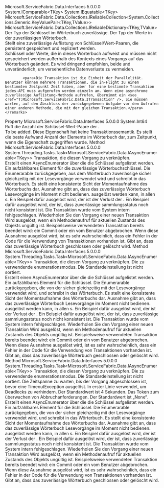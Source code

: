 <Type Name="IReliableDictionary2&lt;TKey,TValue&gt;" FullName="Microsoft.ServiceFabric.Data.Collections.IReliableDictionary2&lt;TKey,TValue&gt;">
  <TypeSignature Language="C#" Value="public interface IReliableDictionary2&lt;TKey,TValue&gt; : Microsoft.ServiceFabric.Data.Collections.IReliableCollection&lt;System.Collections.Generic.KeyValuePair&lt;TKey,TValue&gt;&gt;, Microsoft.ServiceFabric.Data.Collections.IReliableDictionary&lt;TKey,TValue&gt; where TKey : IComparable&lt;TKey&gt;, IEquatable&lt;TKey&gt;" />
  <TypeSignature Language="ILAsm" Value=".class public interface auto ansi abstract IReliableDictionary2`2&lt;(class System.IComparable`1&lt;!TKey&gt;, class System.IEquatable`1&lt;!TKey&gt;) TKey, TValue&gt; implements class Microsoft.ServiceFabric.Data.Collections.IReliableCollection`1&lt;valuetype System.Collections.Generic.KeyValuePair`2&lt;!TKey, !TValue&gt;&gt;, class Microsoft.ServiceFabric.Data.Collections.IReliableDictionary`2&lt;!TKey, !TValue&gt;, class Microsoft.ServiceFabric.Data.IReliableState" />
  <TypeSignature Language="DocId" Value="T:Microsoft.ServiceFabric.Data.Collections.IReliableDictionary2`2" />
  <TypeSignature Language="VB.NET" Value="Public Interface IReliableDictionary2(Of TKey, TValue)&#xA;Implements IReliableCollection(Of KeyValuePair(Of TKey, TValue)), IReliableDictionary(Of TKey, TValue)" />
  <TypeSignature Language="F#" Value="type IReliableDictionary2&lt;'Key, 'Value (requires 'Key :&gt; IComparable&lt;'Key&gt; and 'Key :&gt; IEquatable&lt;'Key&gt;)&gt; = interface&#xA;    interface IReliableDictionary&lt;'Key, 'Value (requires 'Key :&gt; IComparable&lt;'Key&gt; and 'Key :&gt; IEquatable&lt;'Key&gt;)&gt;&#xA;    interface IReliableCollection&lt;KeyValuePair&lt;'Key, 'Value&gt;&gt;&#xA;    interface IReliableState" />
  <AssemblyInfo>
    <AssemblyName>Microsoft.ServiceFabric.Data.Interfaces</AssemblyName>
    <AssemblyVersion>5.0.0.0</AssemblyVersion>
  </AssemblyInfo>
  <TypeParameters>
    <TypeParameter Name="TKey">
      <Constraints>
        <InterfaceName>System.IComparable&lt;TKey&gt;</InterfaceName>
        <InterfaceName>System.IEquatable&lt;TKey&gt;</InterfaceName>
      </Constraints>
    </TypeParameter>
    <TypeParameter Name="TValue" />
  </TypeParameters>
  <Interfaces>
    <Interface>
      <InterfaceName>Microsoft.ServiceFabric.Data.Collections.IReliableCollection&lt;System.Collections.Generic.KeyValuePair&lt;TKey,TValue&gt;&gt;</InterfaceName>
    </Interface>
    <Interface>
      <InterfaceName>Microsoft.ServiceFabric.Data.Collections.IReliableDictionary&lt;TKey,TValue&gt;</InterfaceName>
    </Interface>
  </Interfaces>
  <Docs>
    <typeparam name="TKey">Der Typ der Schlüssel im Wörterbuch zuverlässige.</typeparam>
    <typeparam name="TValue">
            Der Typ der Werte in der zuverlässigen Wörterbuch.</typeparam>
    <summary>
            Stellt eine zuverlässige Auflistung von Schlüssel/Wert-Paaren, die persistent gespeichert und repliziert werden.
            </summary>
    <remarks>Schlüssel oder Werte, die in dieses Wörterbuch aufweist und müssen nicht gespeichert werden außerhalb des Kontexts eines Vorgangs auf das Wörterbuch geändert.  Es wird dringend empfohlen, beide <typeparamref name="TKey" /> und <typeparamref name="TValue" /> unveränderlich, um versehentliche Datenverluste zu vermeiden.
            
            <para>Die Transaktion ist die Einheit der Parallelität. Benutzer können mehrere Transaktionen, die in-Flight zu einem bestimmten Zeitpunkt Zeit haben, aber für eine bestimmte Transaktion jedes-API muss aufgerufen werden einzeln an. Wenn eine asynchrone zuverlässige Auflistung-Methode aufrufen, übernimmt ein <see cref="T:Microsoft.ServiceFabric.Data.ITransaction" />, Sie müssen warten, auf den Abschluss der zurückgegebenen Aufgabe vor dem Aufrufen einer anderen Methode, die mit der gleichen Transaktion.</para></remarks>
  </Docs>
  <Members>
    <Member MemberName="Count">
      <MemberSignature Language="C#" Value="public long Count { get; }" />
      <MemberSignature Language="ILAsm" Value=".property instance int64 Count" />
      <MemberSignature Language="DocId" Value="P:Microsoft.ServiceFabric.Data.Collections.IReliableDictionary2`2.Count" />
      <MemberSignature Language="VB.NET" Value="Public ReadOnly Property Count As Long" />
      <MemberSignature Language="F#" Value="member this.Count : int64" Usage="Microsoft.ServiceFabric.Data.Collections.IReliableDictionary2&lt;'Key, 'Value (requires 'Key :&gt; System.IComparable&lt;'Key&gt; and 'Key :&gt; System.IEquatable&lt;'Key&gt;)&gt;.Count" />
      <MemberType>Property</MemberType>
      <AssemblyInfo>
        <AssemblyName>Microsoft.ServiceFabric.Data.Interfaces</AssemblyName>
        <AssemblyVersion>5.0.0.0</AssemblyVersion>
      </AssemblyInfo>
      <ReturnValue>
        <ReturnType>System.Int64</ReturnType>
      </ReturnValue>
      <Docs>
        <summary>
            Ruft die Anzahl der Schlüssel-Wert-Paare der <see cref="T:Microsoft.ServiceFabric.Data.Collections.IReliableDictionary2`2" />.
            </summary>
        <value>To be added.</value>
        <remarks>
            Diese Eigenschaft hat keine Transaktionssemantik. Es stellt die beste Aufwand Anzahl der Elemente im Wörterbuch dar, zum Zeitpunkt, wenn die Eigenschaft zugegriffen wurde.
            </remarks>
      </Docs>
    </Member>
    <Member MemberName="CreateKeyEnumerableAsync">
      <MemberSignature Language="C#" Value="public System.Threading.Tasks.Task&lt;Microsoft.ServiceFabric.Data.IAsyncEnumerable&lt;TKey&gt;&gt; CreateKeyEnumerableAsync (Microsoft.ServiceFabric.Data.ITransaction txn);" />
      <MemberSignature Language="ILAsm" Value=".method public hidebysig newslot virtual instance class System.Threading.Tasks.Task`1&lt;class Microsoft.ServiceFabric.Data.IAsyncEnumerable`1&lt;!TKey&gt;&gt; CreateKeyEnumerableAsync(class Microsoft.ServiceFabric.Data.ITransaction txn) cil managed" />
      <MemberSignature Language="DocId" Value="M:Microsoft.ServiceFabric.Data.Collections.IReliableDictionary2`2.CreateKeyEnumerableAsync(Microsoft.ServiceFabric.Data.ITransaction)" />
      <MemberSignature Language="VB.NET" Value="Public Function CreateKeyEnumerableAsync (txn As ITransaction) As Task(Of IAsyncEnumerable(Of TKey))" />
      <MemberSignature Language="F#" Value="abstract member CreateKeyEnumerableAsync : Microsoft.ServiceFabric.Data.ITransaction -&gt; System.Threading.Tasks.Task&lt;Microsoft.ServiceFabric.Data.IAsyncEnumerable&lt;'Key&gt;&gt;" Usage="iReliableDictionary2.CreateKeyEnumerableAsync txn" />
      <MemberType>Method</MemberType>
      <AssemblyInfo>
        <AssemblyName>Microsoft.ServiceFabric.Data.Interfaces</AssemblyName>
        <AssemblyVersion>5.0.0.0</AssemblyVersion>
      </AssemblyInfo>
      <ReturnValue>
        <ReturnType>System.Threading.Tasks.Task&lt;Microsoft.ServiceFabric.Data.IAsyncEnumerable&lt;TKey&gt;&gt;</ReturnType>
      </ReturnValue>
      <Parameters>
        <Parameter Name="txn" Type="Microsoft.ServiceFabric.Data.ITransaction" />
      </Parameters>
      <Docs>
        <param name="txn">Transaktion, die diesen Vorgang zu verknüpfen.</param>
        <summary>
            Erstellt einen AsyncEnumerator über die <see cref="T:Microsoft.ServiceFabric.Data.Collections.IReliableDictionary2`2" /> die Schlüssel aufgelistet werden.
            </summary>
        <returns>Ein aufzählbares Element für die zuverlässige Wörterbuchschlüssel.</returns>
        <remarks>
            Die Enumerarable zurückgegeben, aus dem Wörterbuch zuverlässige sicher gleichzeitig mit der Lesevorgänge verwendet wird und schreibt in das Wörterbuch. Es stellt eine konsistente Sicht der Momentaufnahme des Wörterbuchs dar.
            </remarks>
        <exception cref="T:System.Fabric.FabricNotReadableException">
            Ausnahme gibt an, dass das zuverlässige Wörterbuch Lesevorgänge im Moment nicht bedienen.
            <see cref="T:System.Fabric.FabricNotReadableException" />ausgelöst werden kann, in allen <see cref="T:System.Fabric.ReplicaRole" />s.
            Ein Beispiel dafür ausgelöst wird, der <see cref="F:System.Fabric.ReplicaRole.Primary" /> ist der Verlust der <see cref="P:System.Fabric.IStatefulServicePartition.ReadStatus" />.
            Ein Beispiel dafür ausgelöst wird, der <see cref="F:System.Fabric.ReplicaRole.ActiveSecondary" /> ist, dass zuverlässige sammlungsstatus noch nicht konsistent ist.
            </exception>
        <exception cref="T:System.Fabric.TransactionFaultedException">Die Transaktion wurde vom System intern fehlgeschlagen. Wiederholen Sie den Vorgang einer neuen Transaktion</exception>
        <exception cref="T:System.InvalidOperationException">
            Wird ausgelöst, wenn ein Methodenaufruf für aktuellen Zustands des Objekts ungültig ist.
            Beispielsweise verwendeten Transaktion bereits beendet wird: ein Commit oder ein vom Benutzer abgebrochen.
            Wenn diese Ausnahme ausgelöst wird, ist es sehr wahrscheinlich, dass ein Fehler in der Code für die Verwendung von Transaktionen vorhanden ist.
            </exception>
        <exception cref="T:System.Fabric.FabricObjectClosedException">Gibt an, dass das zuverlässige Wörterbuch geschlossen oder gelöscht wird.</exception>
      </Docs>
    </Member>
    <Member MemberName="CreateKeyEnumerableAsync">
      <MemberSignature Language="C#" Value="public System.Threading.Tasks.Task&lt;Microsoft.ServiceFabric.Data.IAsyncEnumerable&lt;TKey&gt;&gt; CreateKeyEnumerableAsync (Microsoft.ServiceFabric.Data.ITransaction txn, Microsoft.ServiceFabric.Data.Collections.EnumerationMode enumerationMode);" />
      <MemberSignature Language="ILAsm" Value=".method public hidebysig newslot virtual instance class System.Threading.Tasks.Task`1&lt;class Microsoft.ServiceFabric.Data.IAsyncEnumerable`1&lt;!TKey&gt;&gt; CreateKeyEnumerableAsync(class Microsoft.ServiceFabric.Data.ITransaction txn, valuetype Microsoft.ServiceFabric.Data.Collections.EnumerationMode enumerationMode) cil managed" />
      <MemberSignature Language="DocId" Value="M:Microsoft.ServiceFabric.Data.Collections.IReliableDictionary2`2.CreateKeyEnumerableAsync(Microsoft.ServiceFabric.Data.ITransaction,Microsoft.ServiceFabric.Data.Collections.EnumerationMode)" />
      <MemberSignature Language="F#" Value="abstract member CreateKeyEnumerableAsync : Microsoft.ServiceFabric.Data.ITransaction * Microsoft.ServiceFabric.Data.Collections.EnumerationMode -&gt; System.Threading.Tasks.Task&lt;Microsoft.ServiceFabric.Data.IAsyncEnumerable&lt;'Key&gt;&gt;" Usage="iReliableDictionary2.CreateKeyEnumerableAsync (txn, enumerationMode)" />
      <MemberType>Method</MemberType>
      <AssemblyInfo>
        <AssemblyName>Microsoft.ServiceFabric.Data.Interfaces</AssemblyName>
        <AssemblyVersion>5.0.0.0</AssemblyVersion>
      </AssemblyInfo>
      <ReturnValue>
        <ReturnType>System.Threading.Tasks.Task&lt;Microsoft.ServiceFabric.Data.IAsyncEnumerable&lt;TKey&gt;&gt;</ReturnType>
      </ReturnValue>
      <Parameters>
        <Parameter Name="txn" Type="Microsoft.ServiceFabric.Data.ITransaction" />
        <Parameter Name="enumerationMode" Type="Microsoft.ServiceFabric.Data.Collections.EnumerationMode" />
      </Parameters>
      <Docs>
        <param name="txn">Transaktion, die diesen Vorgang zu verknüpfen.</param>
        <param name="enumerationMode">Die zu verwendende enumerationsmodus. Die Standardeinstellung ist nicht sortiert.</param>
        <summary>
            Erstellt einen AsyncEnumerator über die <see cref="T:Microsoft.ServiceFabric.Data.Collections.IReliableDictionary2`2" /> die Schlüssel aufgelistet werden.
            </summary>
        <returns>Ein aufzählbares Element für die <see cref="T:Microsoft.ServiceFabric.Data.Collections.IReliableDictionary2`2" /> Schlüssel.</returns>
        <remarks>
            Die Enumerarable zurückgegeben, die von der <see cref="T:Microsoft.ServiceFabric.Data.Collections.IReliableDictionary2`2" /> sicher gleichzeitig mit der Lesevorgänge verwendet wird, und schreibt in das Wörterbuch. Es stellt eine konsistente Sicht der Momentaufnahme des Wörterbuchs dar.
            </remarks>
        <exception cref="T:System.Fabric.FabricNotReadableException">
            Ausnahme gibt an, dass das zuverlässige Wörterbuch Lesevorgänge im Moment nicht bedienen.
            <see cref="T:System.Fabric.FabricNotReadableException" />ausgelöst werden kann, in allen <see cref="T:System.Fabric.ReplicaRole" />s.
            Ein Beispiel dafür ausgelöst wird, der <see cref="F:System.Fabric.ReplicaRole.Primary" /> ist der Verlust der <see cref="P:System.Fabric.IStatefulServicePartition.ReadStatus" />.
            Ein Beispiel dafür ausgelöst wird, der <see cref="F:System.Fabric.ReplicaRole.ActiveSecondary" /> ist, dass zuverlässige sammlungsstatus noch nicht konsistent ist.
            </exception>
        <exception cref="T:System.Fabric.TransactionFaultedException">Die Transaktion wurde vom System intern fehlgeschlagen. Wiederholen Sie den Vorgang einer neuen Transaktion</exception>
        <exception cref="T:System.InvalidOperationException">
            Wird ausgelöst, wenn ein Methodenaufruf für aktuellen Zustands des Objekts ungültig ist.
            Beispielsweise verwendeten Transaktion bereits beendet wird: ein Commit oder ein vom Benutzer abgebrochen.
            Wenn diese Ausnahme ausgelöst wird, ist es sehr wahrscheinlich, dass ein Fehler in der Code für die Verwendung von Transaktionen vorhanden ist.
            </exception>
        <exception cref="T:System.Fabric.FabricObjectClosedException">Gibt an, dass das zuverlässige Wörterbuch geschlossen oder gelöscht wird.</exception>
      </Docs>
    </Member>
    <Member MemberName="CreateKeyEnumerableAsync">
      <MemberSignature Language="C#" Value="public System.Threading.Tasks.Task&lt;Microsoft.ServiceFabric.Data.IAsyncEnumerable&lt;TKey&gt;&gt; CreateKeyEnumerableAsync (Microsoft.ServiceFabric.Data.ITransaction txn, Microsoft.ServiceFabric.Data.Collections.EnumerationMode enumerationMode, TimeSpan timeout, System.Threading.CancellationToken cancellationToken);" />
      <MemberSignature Language="ILAsm" Value=".method public hidebysig newslot virtual instance class System.Threading.Tasks.Task`1&lt;class Microsoft.ServiceFabric.Data.IAsyncEnumerable`1&lt;!TKey&gt;&gt; CreateKeyEnumerableAsync(class Microsoft.ServiceFabric.Data.ITransaction txn, valuetype Microsoft.ServiceFabric.Data.Collections.EnumerationMode enumerationMode, valuetype System.TimeSpan timeout, valuetype System.Threading.CancellationToken cancellationToken) cil managed" />
      <MemberSignature Language="DocId" Value="M:Microsoft.ServiceFabric.Data.Collections.IReliableDictionary2`2.CreateKeyEnumerableAsync(Microsoft.ServiceFabric.Data.ITransaction,Microsoft.ServiceFabric.Data.Collections.EnumerationMode,System.TimeSpan,System.Threading.CancellationToken)" />
      <MemberSignature Language="F#" Value="abstract member CreateKeyEnumerableAsync : Microsoft.ServiceFabric.Data.ITransaction * Microsoft.ServiceFabric.Data.Collections.EnumerationMode * TimeSpan * System.Threading.CancellationToken -&gt; System.Threading.Tasks.Task&lt;Microsoft.ServiceFabric.Data.IAsyncEnumerable&lt;'Key&gt;&gt;" Usage="iReliableDictionary2.CreateKeyEnumerableAsync (txn, enumerationMode, timeout, cancellationToken)" />
      <MemberType>Method</MemberType>
      <AssemblyInfo>
        <AssemblyName>Microsoft.ServiceFabric.Data.Interfaces</AssemblyName>
        <AssemblyVersion>5.0.0.0</AssemblyVersion>
      </AssemblyInfo>
      <ReturnValue>
        <ReturnType>System.Threading.Tasks.Task&lt;Microsoft.ServiceFabric.Data.IAsyncEnumerable&lt;TKey&gt;&gt;</ReturnType>
      </ReturnValue>
      <Parameters>
        <Parameter Name="txn" Type="Microsoft.ServiceFabric.Data.ITransaction" />
        <Parameter Name="enumerationMode" Type="Microsoft.ServiceFabric.Data.Collections.EnumerationMode" />
        <Parameter Name="timeout" Type="System.TimeSpan" />
        <Parameter Name="cancellationToken" Type="System.Threading.CancellationToken" />
      </Parameters>
      <Docs>
        <param name="txn">Transaktion, die diesen Vorgang zu verknüpfen.</param>
        <param name="enumerationMode">Die zu verwendende enumerationsmodus. Die Standardeinstellung ist nicht sortiert.</param>
        <param name="timeout">
            Die Zeitspanne zu warten, bis der Vorgang abgeschlossen ist, bevor eine TimeoutException ausgelöst. In erster Linie verwendet, um Deadlocks zu verhindern. Der Standardwert ist 4 Sekunden.
            </param>
        <param name="cancellationToken">Das Token zum überwachen von Abbruchanforderungen. Der Standardwert ist „None“.</param>
        <summary>
            Erstellt einen AsyncEnumerator über die <see cref="T:Microsoft.ServiceFabric.Data.Collections.IReliableDictionary2`2" /> die Schlüssel aufgelistet werden.
            </summary>
        <returns>Ein aufzählbares Element für die <see cref="T:Microsoft.ServiceFabric.Data.Collections.IReliableDictionary2`2" /> Schlüssel.</returns>
        <remarks>
            Die Enumerarable zurückgegeben, die von der <see cref="T:Microsoft.ServiceFabric.Data.Collections.IReliableDictionary2`2" /> sicher gleichzeitig mit der Lesevorgänge verwendet wird, und schreibt in das Wörterbuch. Es stellt eine konsistente Sicht der Momentaufnahme des Wörterbuchs dar.
            </remarks>
        <exception cref="T:System.Fabric.FabricNotReadableException">
            Ausnahme gibt an, dass das zuverlässige Wörterbuch Lesevorgänge im Moment nicht bedienen.
            <see cref="T:System.Fabric.FabricNotReadableException" />ausgelöst werden kann, in allen <see cref="T:System.Fabric.ReplicaRole" />s.
            Ein Beispiel dafür ausgelöst wird, der <see cref="F:System.Fabric.ReplicaRole.Primary" /> ist der Verlust der <see cref="P:System.Fabric.IStatefulServicePartition.ReadStatus" />.
            Ein Beispiel dafür ausgelöst wird, der <see cref="F:System.Fabric.ReplicaRole.ActiveSecondary" /> ist, dass zuverlässige sammlungsstatus noch nicht konsistent ist.
            </exception>
        <exception cref="T:System.Fabric.TransactionFaultedException">Die Transaktion wurde vom System intern fehlgeschlagen. Wiederholen Sie den Vorgang einer neuen Transaktion</exception>
        <exception cref="T:System.InvalidOperationException">
            Wird ausgelöst, wenn ein Methodenaufruf für aktuellen Zustands des Objekts ungültig ist.
            Beispielsweise verwendeten Transaktion bereits beendet wird: ein Commit oder ein vom Benutzer abgebrochen.
            Wenn diese Ausnahme ausgelöst wird, ist es sehr wahrscheinlich, dass ein Fehler in der Code für die Verwendung von Transaktionen vorhanden ist.
            </exception>
        <exception cref="T:System.Fabric.FabricObjectClosedException">Gibt an, dass das zuverlässige Wörterbuch geschlossen oder gelöscht wird.</exception>
      </Docs>
    </Member>
  </Members>
</Type>